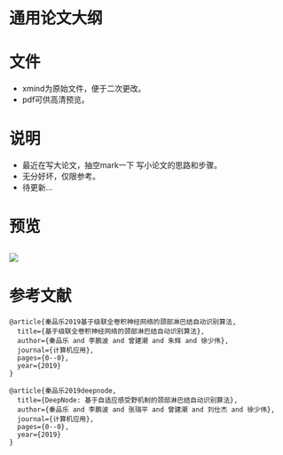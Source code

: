 # 通用论文大纲

# 文件
- xmind为原始文件，便于二次更改。
- pdf可供高清预览。


# 说明
- 最近在写大论文，抽空mark一下 写小论文的思路和步骤。
- 无分好坏，仅限参考。
- 待更新...

# 预览
![](https://github.com/bobo0810/PaperOutline/master/ExamplePaper/DeepNode论文大纲.svg)
----------
 # 参考文献

```
@article{秦品乐2019基于级联全卷积神经网络的颈部淋巴结自动识别算法,
  title={基于级联全卷积神经网络的颈部淋巴结自动识别算法},
  author={秦品乐 and 李鹏波 and 曾建潮 and 朱辉 and 徐少伟},
  journal={计算机应用},
  pages={0--0},
  year={2019}
}

@article{秦品乐2019deepnode,
  title={DeepNode: 基于自适应感受野机制的颈部淋巴结自动识别算法},
  author={秦品乐 and 李鹏波 and 张瑞平 and 曾建潮 and 刘仕杰 and 徐少伟},
  journal={计算机应用},
  pages={0--0},
  year={2019}
}
```